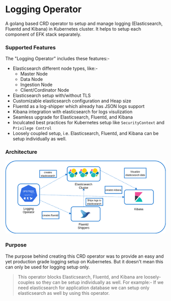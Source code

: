 # Logging Operator

A golang based CRD operator to setup and manage logging (Elasticsearch, Fluentd and Kibana) in Kubernetes cluster. It helps to setup each component of EFK stack separately.

### Supported Features

The "Logging Operator" includes these features:-

* Elasticsearch different node types, like:-
    * Master Node
    * Data Node
    * Ingestion Node
    * Client/Cordinator Node
* Elasticsearch setup with/without TLS
* Customizable elasticsearch configuration and Heap size
* Fluentd as a log-shipper which already has JSON logs support
* Kibana integration with elasticsearch for logs visulization
* Seamless upgrade for Elasticsearch, Fluentd, and Kibana
* Inculcated best practices for Kubernetes setup like `SecurityContext` and `Privilege Control`
* Loosely coupled setup, i.e. Elasticsearch, Fluentd, and Kibana can be setup individually as well.

### Architecture

<div align="center">
    <img src="./static/logging-operator-arch.png">
</div>

### Purpose

The purpose behind creating this CRD operator was to provide an easy and yet production grade logging setup on Kubernetes. But it doesn't mean this can only be used for logging setup only.

> This operator blocks Elasticsearch, Fluentd, and Kibana are loosely-couples so they can be setup individually as well. For example:- If we need elasticsearch for application database we can setup only elasticsearch as well by using this operator.
